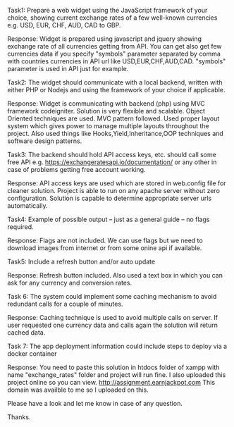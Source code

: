 Task1:
	Prepare a web widget using the JavaScript framework of your choice, showing current exchange rates of a few well-known currencies e.g. USD, EUR, CHF, AUD, CAD to GBP.
	
Response:
	Widget is prepared using javascript and jquery showing exchange rate of all currencies getting from API. You can get also get few currencies data if you specify "symbols"
	parameter separated by comma with countries currencies in API url like USD,EUR,CHF,AUD,CAD. "symbols" parameter is used in API just for example.

Task2:
	The widget should communicate with a local backend, written with either PHP or Nodejs and using the framework of your choice if applicable.
	
Response:
	Widget is communicating with backend (php) using MVC framework codeigniter. Solution is very flexible and scalable. Object Oriented techniques are used.
	MVC pattern followed. Used proper layout system which gives power to manage multiple layouts throughout the project. 
	Also used things like Hooks,Yield,Inheritance,OOP techniques and software design patterns.

Task3: 
	The backend should hold API access keys, etc. should call some free API e.g. https://exchangeratesapi.io/documentation/ or any other in case of problems getting free account working.
	
Response:
	API access keys are used which are stored in web.config file for cleaner solution. Project is able to run on any apache server without zero configuration.
	Solution is capable to determine appropriate server urls automatically.

Task4:
	Example of possible output – just as a general guide – no flags required.
	
Response:
	Flags are not included. We can use flags but we need to download images from internet or from some onine api if available.

Task5:
	Include a refresh button and/or auto update
	
Response:
	Refresh button included. Also used a text box in which you can ask for any currency and conversion rates.

Task 6:
	The system could implement some caching mechanism to avoid redundant calls for a couple of minutes.
	
Response:
	Caching technique is used to avoid multiple calls on server. If user requested one currency data and calls again the solution will return cached data.

Task 7:
	The app deployment information could include steps to deploy via a docker container
	
Response:
	You need to paste this solution in htdocs folder of xampp with name "exchange_rates" folder and project will run fine. I also uploaded this project online so you can view.
	http://assignment.earnjackpot.com
	This domain was availble to me so I uploaded on this.

Please have a look and let me know in case of any question.

Thanks.